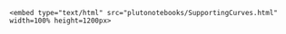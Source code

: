 ```@raw html
<embed type="text/html" src="plutonotebooks/SupportingCurves.html" width=100% height=1200px>
```
